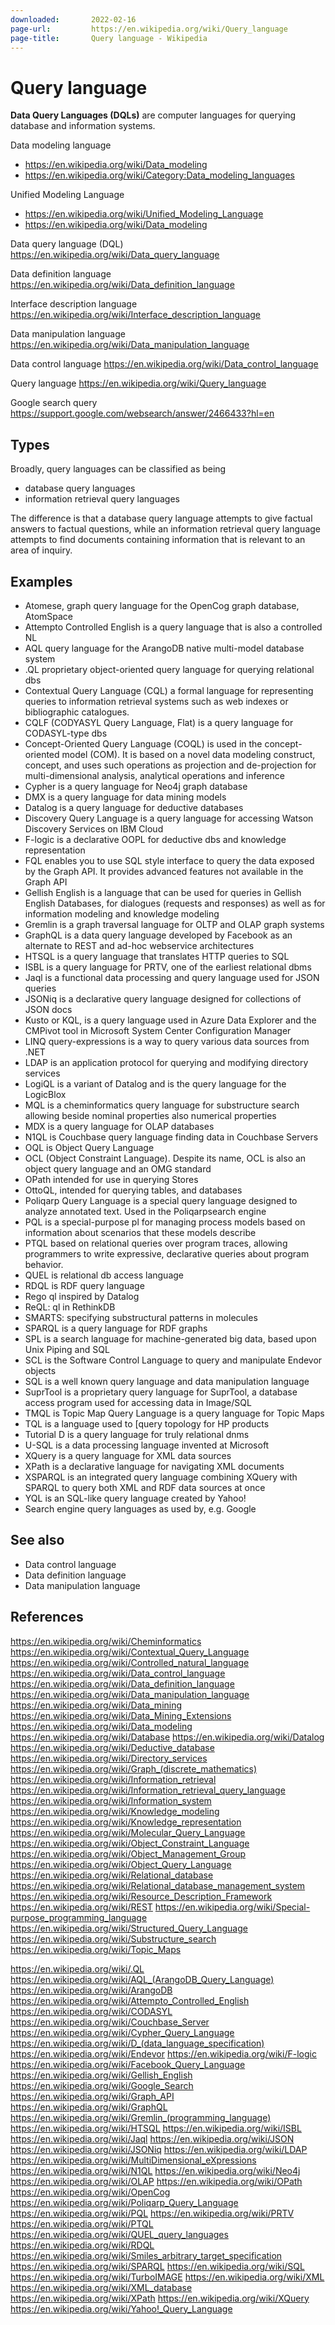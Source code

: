 ```yaml
---
downloaded:       2022-02-16
page-url:         https://en.wikipedia.org/wiki/Query_language
page-title:       Query language - Wikipedia
---
```

# Query language

**Data Query Languages (DQLs)** are computer languages for querying database and information systems.

Data modeling language
- https://en.wikipedia.org/wiki/Data_modeling
- https://en.wikipedia.org/wiki/Category:Data_modeling_languages

Unified Modeling Language
- https://en.wikipedia.org/wiki/Unified_Modeling_Language
- https://en.wikipedia.org/wiki/Data_modeling

Data query language (DQL)
https://en.wikipedia.org/wiki/Data_query_language

Data definition language
https://en.wikipedia.org/wiki/Data_definition_language

Interface description language
https://en.wikipedia.org/wiki/Interface_description_language

Data manipulation language
https://en.wikipedia.org/wiki/Data_manipulation_language

Data control language
https://en.wikipedia.org/wiki/Data_control_language

Query language
https://en.wikipedia.org/wiki/Query_language

Google search query
https://support.google.com/websearch/answer/2466433?hl=en



## Types

Broadly, query languages can be classified as being
- database query languages
- information retrieval query languages

The difference is that a database query language attempts to give factual answers to factual questions, while an information retrieval query language attempts to find documents containing information that is relevant to an area of inquiry.

## Examples

- Atomese, graph query language for the OpenCog graph database, AtomSpace
- Attempto Controlled English is a query language that is also a controlled NL
- AQL query language for the ArangoDB native multi-model database system
- .QL proprietary object-oriented query language for querying relational dbs
- Contextual Query Language (CQL) a formal language for representing queries to information retrieval systems such as web indexes or bibliographic catalogues.
- CQLF (CODYASYL Query Language, Flat) is a query language for CODASYL-type dbs
- Concept-Oriented Query Language (COQL) is used in the concept-oriented model (COM). It is based on a novel data modeling construct, concept, and uses such operations as projection and de-projection for multi-dimensional analysis, analytical operations and inference
- Cypher is a query language for Neo4j graph database
- DMX is a query language for data mining models
- Datalog is a query language for deductive databases
- Discovery Query Language is a query language for accessing Watson Discovery Services on IBM Cloud
- F-logic is a declarative OOPL for deductive dbs and knowledge representation
- FQL enables you to use SQL style interface to query the data exposed by the Graph API. It provides advanced features not available in the Graph API
- Gellish English is a language that can be used for queries in Gellish English Databases, for dialogues (requests and responses) as well as for information modeling and knowledge modeling
- Gremlin is a graph traversal language for OLTP and OLAP graph systems
- GraphQL is a data query language developed by Facebook as an alternate to REST and ad-hoc webservice architectures
- HTSQL is a query language that translates HTTP queries to SQL
- ISBL is a query language for PRTV, one of the earliest relational dbms
- Jaql is a functional data processing and query language used for JSON queries
- JSONiq is a declarative query language designed for collections of JSON docs
- Kusto or KQL, is a query language used in Azure Data Explorer and the CMPivot tool in Microsoft System Center Configuration Manager
- LINQ query-expressions is a way to query various data sources from .NET
- LDAP is an application protocol for querying and modifying directory services
- LogiQL is a variant of Datalog and is the query language for the LogicBlox
- MQL is a cheminformatics query language for substructure search allowing beside nominal properties also numerical properties
- MDX is a query language for OLAP databases
- N1QL is Couchbase query language finding data in Couchbase Servers
- OQL is Object Query Language
- OCL (Object Constraint Language). Despite its name, OCL is also an object query language and an OMG standard
- OPath intended for use in querying Stores
- OttoQL, intended for querying tables, and databases
- Poliqarp Query Language  is a special query language designed to analyze annotated text. Used in the Poliqarpsearch engine
- PQL is a special-purpose pl for managing process models based on information about scenarios that these models describe
- PTQL based on relational queries over program traces, allowing programmers to write expressive, declarative queries about program behavior.
- QUEL is relational db access language
- RDQL is RDF query language
- Rego ql inspired by Datalog
- ReQL: ql in RethinkDB
- SMARTS: specifying substructural patterns in molecules
- SPARQL is a query language for RDF graphs
- SPL is a search language for machine-generated big data, based upon Unix Piping and SQL
- SCL is the Software Control Language to query and manipulate Endevor objects
- SQL is a well known query language and data manipulation language
- SuprTool is a proprietary query language for SuprTool, a database access program used for accessing data in Image/SQL
- TMQL is Topic Map Query Language is a query language for Topic Maps
- TQL is a language used to [query topology for HP products
- Tutorial D is a query language for truly relational dnms
- U-SQL is a data processing language invented at Microsoft
- XQuery is a query language for XML data sources
- XPath is a declarative language for navigating XML documents
- XSPARQL is an integrated query language combining XQuery with SPARQL to query both XML and RDF data sources at once
- YQL is an SQL-like query language created by Yahoo!
- Search engine query languages as used by, e.g. Google


## See also
- Data control language
- Data definition language
- Data manipulation language

## References

https://en.wikipedia.org/wiki/Cheminformatics
https://en.wikipedia.org/wiki/Contextual_Query_Language
https://en.wikipedia.org/wiki/Controlled_natural_language
https://en.wikipedia.org/wiki/Data_control_language
https://en.wikipedia.org/wiki/Data_definition_language
https://en.wikipedia.org/wiki/Data_manipulation_language
https://en.wikipedia.org/wiki/Data_mining
https://en.wikipedia.org/wiki/Data_Mining_Extensions
https://en.wikipedia.org/wiki/Data_modeling
https://en.wikipedia.org/wiki/Database
https://en.wikipedia.org/wiki/Datalog
https://en.wikipedia.org/wiki/Deductive_database
https://en.wikipedia.org/wiki/Directory_services
https://en.wikipedia.org/wiki/Graph_(discrete_mathematics)
https://en.wikipedia.org/wiki/Information_retrieval
https://en.wikipedia.org/wiki/Information_retrieval_query_language
https://en.wikipedia.org/wiki/Information_system
https://en.wikipedia.org/wiki/Knowledge_modeling
https://en.wikipedia.org/wiki/Knowledge_representation
https://en.wikipedia.org/wiki/Molecular_Query_Language
https://en.wikipedia.org/wiki/Object_Constraint_Language
https://en.wikipedia.org/wiki/Object_Management_Group
https://en.wikipedia.org/wiki/Object_Query_Language
https://en.wikipedia.org/wiki/Relational_database
https://en.wikipedia.org/wiki/Relational_database_management_system
https://en.wikipedia.org/wiki/Resource_Description_Framework
https://en.wikipedia.org/wiki/REST
https://en.wikipedia.org/wiki/Special-purpose_programming_language
https://en.wikipedia.org/wiki/Structured_Query_Language
https://en.wikipedia.org/wiki/Substructure_search
https://en.wikipedia.org/wiki/Topic_Maps


https://en.wikipedia.org/wiki/.QL
https://en.wikipedia.org/wiki/AQL_(ArangoDB_Query_Language)
https://en.wikipedia.org/wiki/ArangoDB
https://en.wikipedia.org/wiki/Attempto_Controlled_English
https://en.wikipedia.org/wiki/CODASYL
https://en.wikipedia.org/wiki/Couchbase_Server
https://en.wikipedia.org/wiki/Cypher_Query_Language
https://en.wikipedia.org/wiki/D_(data_language_specification)
https://en.wikipedia.org/wiki/Endevor
https://en.wikipedia.org/wiki/F-logic
https://en.wikipedia.org/wiki/Facebook_Query_Language
https://en.wikipedia.org/wiki/Gellish_English
https://en.wikipedia.org/wiki/Google_Search
https://en.wikipedia.org/wiki/Graph_API
https://en.wikipedia.org/wiki/GraphQL
https://en.wikipedia.org/wiki/Gremlin_(programming_language)
https://en.wikipedia.org/wiki/HTSQL
https://en.wikipedia.org/wiki/ISBL
https://en.wikipedia.org/wiki/Jaql
https://en.wikipedia.org/wiki/JSON
https://en.wikipedia.org/wiki/JSONiq
https://en.wikipedia.org/wiki/LDAP
https://en.wikipedia.org/wiki/MultiDimensional_eXpressions
https://en.wikipedia.org/wiki/N1QL
https://en.wikipedia.org/wiki/Neo4j
https://en.wikipedia.org/wiki/OLAP
https://en.wikipedia.org/wiki/OPath
https://en.wikipedia.org/wiki/OpenCog
https://en.wikipedia.org/wiki/Poliqarp_Query_Language
https://en.wikipedia.org/wiki/PQL
https://en.wikipedia.org/wiki/PRTV
https://en.wikipedia.org/wiki/PTQL
https://en.wikipedia.org/wiki/QUEL_query_languages
https://en.wikipedia.org/wiki/RDQL
https://en.wikipedia.org/wiki/Smiles_arbitrary_target_specification
https://en.wikipedia.org/wiki/SPARQL
https://en.wikipedia.org/wiki/SQL
https://en.wikipedia.org/wiki/TurboIMAGE
https://en.wikipedia.org/wiki/XML
https://en.wikipedia.org/wiki/XML_database
https://en.wikipedia.org/wiki/XPath
https://en.wikipedia.org/wiki/XQuery
https://en.wikipedia.org/wiki/Yahoo!_Query_Language
